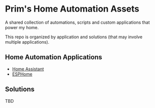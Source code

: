 # Prim's Home Automation Assets

A shared collection of automations, scripts and custom applications that power my home.

This repo is organized by application and solutions (that may involve multiple applications).

## Home Automation Applications

- [Home Assistant](./home-assistant)
- [ESPHome](./esphome)

## Solutions

TBD
